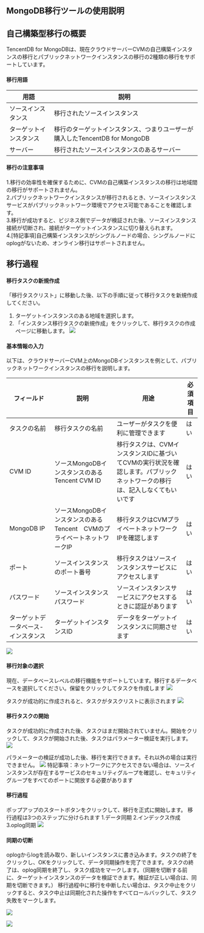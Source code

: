 ## MongoDB移行ツールの使用説明
## 自己構築型移行の概要
TencentDB for MongoDBは、現在クラウドサーバーCVMの自己構築インスタンスの移行とパブリックネットワークインスタンスの移行の2種類の移行をサポートしています。
#### 移行用語

| 用語 | 説明 |
|---------|---------|
| ソースインスタンス | 移行されたソースインスタンス |
| ターゲットインスタンス | 移行のターゲットインスタンス、つまりユーザーが購入したTencentDB for MongoDB |
| サーバー | 移行されたソースインスタンスのあるサーバー |

#### 移行の注意事項
1.移行の効率性を確保するために、CVMの自己構築インスタンスの移行は地域間の移行がサポートされません。  
2.パブリックネットワークインスタンスが移行されるとき、ソースインスタンスサービスがパブリックネットワーク環境でアクセス可能であることを確認します。  
3.移行が成功すると、ビジネス側でデータが検証された後、ソースインスタンス接続が切断され、接続がターゲットインスタンスに切り替えられます。  
4.[特記事項]自己構築インスタンスがシングルノードの場合、シングルノードにoplogがないため、オンライン移行はサポートされません。

## 移行過程
#### 移行タスクの新規作成
「移行タスクリスト」に移動した後、以下の手順に従って移行タスクを新規作成してください。
1.	ターゲットインスタンスのある地域を選択します。
2.	「インスタンス移行タスクの新規作成」をクリックして、移行タスクの作成ページに移動します。
![](https://mc.qcloudimg.com/static/img/164c0ebdd2ce7a9a171c9be0727b6cb3/1.1.png)

#### 基本情報の入力
以下は、クラウドサーバーCVM上のMongoDBインスタンスを例として、パブリックネットワークインスタンスの移行を説明します。

| フィールド | 説明 | 用途 | 必須項目 |
|---------|---------|---------|---------|
| タスクの名前 | 移行タスクの名前 |ユーザーがタスクを便利に管理できます | はい |
| CVM ID | ソースMongoDBインスタンスのあるTencent CVM ID |移行タスクは、CVMインスタンスIDに基づいてCVMの実行状況を確認します。パブリックネットワークの移行は、記入しなくてもいいです | はい |
| MongoDB IP |ソースMongoDBインスタンスのあるTencent　CVMのプライベートネットワークIP |移行タスクはCVMプライベートネットワークIPを確認します | はい |
| ポート | ソースインスタンスのポート番号 |移行タスクはソースインスタンスサービスにアクセスします | はい |
| パスワード | ソースインスタンスパスワード |ソースインスタンスサービスにアクセスするときに認証があります | はい |
| ターゲットデータベース-インスタンス | ターゲットインスタンスID |データをターゲットインスタンスに同期させます | はい |
![](https://mc.qcloudimg.com/static/img/77fb157b0783b3706e5bd7f97d3eb6fb/2.png)

#### 移行対象の選択
現在、データベースレベルの移行機能をサポートしています。移行するデータベースを選択してください。保留をクリックしてタスクを作成します
![](https://mc.qcloudimg.com/static/img/d04abd9d68433d3377adfe97cdf9ebf3/4.png)


タスクが成功的に作成されると、タスクがタスクリストに表示されます
![](https://mc.qcloudimg.com/static/img/346f74a2a400e9ef851d35412cb8dfb4/5.png)

#### 移行タスクの開始
タスクが成功的に作成された後、タスクはまだ開始されていません。開始をクリックして、タスクが開始された後、タスクはパラメーター検証を実行します。
![](https://mc.qcloudimg.com/static/img/188aace20bea6af2363b6b170409bb4a/6.png)

パラメーターの検証が成功した後、移行を実行できます。それ以外の場合は実行できません。
![](https://mc.qcloudimg.com/static/img/417733549ad60a3fbcbec475663f762f/7.png)
特記事項：ネットワークにアクセスできない場合は、ソースインスタンスが存在するサービスのセキュリティグループを確認し、セキュリティグループをすべてのポートに開放する必要があります

#### 移行過程
ポップアップのスタートボタンをクリックして、移行を正式に開始します。
移行過程は3つのステップに分けられます
1.データ同期
2.インデックス作成
3.oplog同期
![](https://mc.qcloudimg.com/static/img/4e72afb7a91729bbcc47e9424bc6ff65/8.png)

#### 同期の切断
oplogからlogを読み取り、新しいインスタンスに書き込みます。タスクの終了をクリックし、OKをクリックして、データ同期操作を完了できます。タスクの終了は、oplog同期を終了し、タスク成功をマークします。（同期を切断する前に、ターゲットインスタンスのデータを検証できます。検証が正しい場合は、同期を切断できます。）
移行過程中に移行を中断したい場合は、タスク中止をクリックすると、タスク中止は同期化された操作をすべてロールバックして、タスク失敗をマークします。

![](https://mc.qcloudimg.com/static/img/d4f8a746fb7be7c172088ce808d13fc1/9.png)

![](https://mc.qcloudimg.com/static/img/e56d0392b9e0fc287eec5ee1e8fcfd12/10.png)

